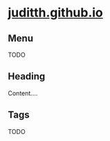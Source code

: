 # [juditth.github.io](https://juditth.github.io/)

## Menu

TODO

## Heading 

Content....

## Tags

TODO